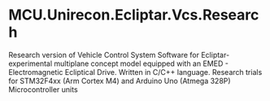 # MCU.Unirecon.Ecliptar.Vcs.Research
Research version of Vehicle Control System Software for Ecliptar- experimental multiplane concept model equipped with an EMED - Electromagnetic Ecliptical Drive. Written in C/C++ language. Research trials for STM32F4xx (Arm Cortex M4) and Arduino Uno (Atmega 328P) Microcontroller units
